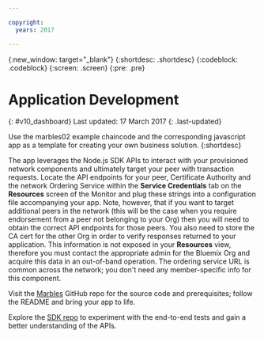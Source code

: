 ```yaml
---

copyright:
  years: 2017

---
```


{:new_window: target="_blank"}
{:shortdesc: .shortdesc}
{:codeblock: .codeblock}
{:screen: .screen}
{:pre: .pre}

# Application Development
{: #v10_dashboard}
Last updated: 17 March 2017
{: .last-updated}

Use the marbles02 example chaincode and the corresponding javascript app as a template for creating your own business solution.
{:shortdesc}

The app leverages the Node.js SDK APIs to interact with your provisioned network components and ultimately target your peer with transaction requests.  Locate the API endpoints for your peer, Certificate Authority and the network Ordering Service within the **Service Credentials** tab on the **Resources** screen of the Monitor and plug these strings into a configuration file accompanying your app.  Note, however, that if you want to target additional peers in the network (this will be the case when you require endorsement from a peer not belonging to your Org) then you will need to obtain the correct API endpoints for those peers.  You also need to store the CA cert for the other Org in order to verify responses returned to your application.  This information is not exposed in your **Resources** view, therefore you must contact the appropriate admin for the Bluemix Org and acquire this data in an out-of-band operation.  The ordering service URL is common across the network; you don't need any member-specific info for this component.  

Visit the [Marbles](https://github.com/IBM-Blockchain/marbles/tree/v3.0) GitHub repo for the source code and prerequisites; follow the README and bring your app to life.  

Explore the [SDK repo](https://github.com/hyperledger/fabric-sdk-node) to experiment with the end-to-end tests and gain a better understanding of the APIs.
